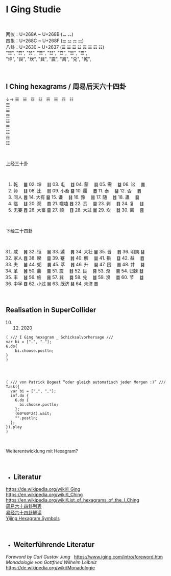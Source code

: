 # I Ging Studie

<br>

两仪：U+268A ~ U+268B (⚊ ⚋) <br>
四象：U+268C ~ U+268F (⚌ ⚍ ⚎ ⚏) <br>
八卦：U+2630 ~ U+2637 (☰ ☱ ☲ ☳ ☴ ☵ ☶ ☷) <br>
"☷", "☶", "☵", "☴",  "☳", "☲", "☱", "☰", <br>
"坤", "艮", "坎", "巽", "震", "离", "兑", "乾", <br>

<br>

## I Ching hexagrams / 周易后天六十四卦 <br>

↓→  ☰ &nbsp; ☱ &nbsp; ☲ &nbsp; ☳ &nbsp; ☴ &nbsp; ☵ &nbsp; ☶ &nbsp; ☷ <br>
☰                             <br>
☱                             <br>
☲                             <br>
☳                             <br>
☴                             <br>
☵                             <br>
☶                             <br>
☷                             <br>

<br>

上经三十卦 <br>

<br>

01. 乾　 ䷀	02. 坤　 ䷁	03. 屯　 ䷂	04. 蒙　 ䷃	05. 需　 ䷄	06. 讼　 ䷅ <br>
07. 师　 ䷆	08. 比　 ䷇	09. 小畜 ䷈	10. 履　 ䷉	11. 泰　 ䷊	12. 否　 ䷋ <br>
13. 同人 ䷌	14. 大有 ䷍	15. 谦　 ䷎	16. 豫　 ䷏	17. 随　 ䷐	18. 蛊　 ䷑ <br>
19. 临　 ䷒	20. 观　 ䷓	21. 噬嗑 ䷔	22. 贲　 ䷕	23. 剥　 ䷖	24. 复　 ䷗ <br>
25. 无妄 ䷘	26. 大畜 ䷙	27. 颐　 ䷚	28. 大过 ䷛	29. 坎　 ䷜	30. 离　 ䷝ <br>

<br>

下经三十四卦 <br>

<br>

31. 咸　 ䷞	32. 恒　 ䷟	33. 遁　 ䷠	34. 大壮 ䷡	35. 晋　 ䷢	36. 明夷 ䷣ <br>
37. 家人 ䷤	38. 睽　 ䷥	39. 蹇　 ䷦	40. 解　 ䷧	41. 损　 ䷨	42. 益　 ䷩ <br>
43. 夬　 ䷪	44. 姤　 ䷫	45. 萃　 ䷬	46. 升　 ䷭	47. 困　 ䷮	48. 井　 ䷯ <br>
49. 革　 ䷰	50. 鼎　 ䷱	51. 震　 ䷲	52. 艮　 ䷳	53. 渐　 ䷴	54. 归妹 ䷵ <br>
55. 丰　 ䷶	56. 旅　 ䷷	57. 巽　 ䷸	58. 兑　 ䷹	59. 涣　 ䷺	60. 节　 ䷻ <br>
61. 中孚 ䷼	62. 小过 ䷽	63. 既济 ䷾	64. 未济 ䷿                         <br>

<br>

## Realisation in SuperCollider

10. 12. 2020

```
( /// I Ging hexagram _ Schicksalvorhersage ///
var bi = ["⚊", "⚋"];
6.do{
	bi.choose.postln;
}
)




( /// von Patrick Bogeat “oder gleich automatisch jeden Morgen :)” ///
Task({
  var bi = ["⚊", "⚋"];
  inf.do {
    6.do {
      bi.choose.postln;
    };
    (60*60*24).wait;
    "".postln;
  };
}).play
)
```
<br>

Weiterentwicklung mit Hexagram? <br>

<br>


* ## Literatur <br>
<https://de.wikipedia.org/wiki/I_Ging> <br>
<https://en.wikipedia.org/wiki/I_Ching> <br>
<https://en.wikipedia.org/wiki/List_of_hexagrams_of_the_I_Ching> <br>
[周易六十四卦列表](https://zh.wikipedia.org/wiki/%E5%91%A8%E6%98%93%E5%85%AD%E5%8D%81%E5%9B%9B%E5%8D%A6%E5%88%97%E8%A1%A8) <br>
[易经六十四卦解读](https://baike.baidu.com/item/%E6%98%93%E7%BB%8F%E5%85%AD%E5%8D%81%E5%9B%9B%E5%8D%A6) <br>
[Yijing Hexagram Symbols](http://www.unicode.org/charts/PDF/U4DC0.pdf) <br>

<br>

* ## Weiterführende Literatur <br>
*Foreword by Carl Gustav Jung* &nbsp; <https://www.iging.com/intro/foreword.htm> <br>
*Monadologie von Gottfried Wilhelm Leibniz* &nbsp; <https://de.wikipedia.org/wiki/Monadologie>
